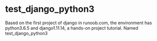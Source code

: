 # test_django_python3
Based on the first project of django in runoob.com, the environment has python3.6.5 and django1.11.14, a hands-on project tutorial. Named test_django_python3
